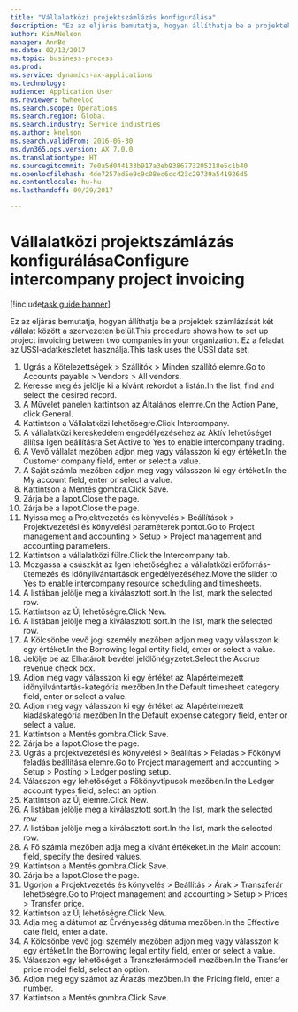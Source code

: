 ```yaml
--- 
title: "Vállalatközi projektszámlázás konfigurálása"
description: "Ez az eljárás bemutatja, hogyan állíthatja be a projektek számlázását két vállalat között a szervezeten belül."
author: KimANelson
manager: AnnBe
ms.date: 02/13/2017
ms.topic: business-process
ms.prod: 
ms.service: dynamics-ax-applications
ms.technology: 
audience: Application User
ms.reviewer: twheeloc
ms.search.scope: Operations
ms.search.region: Global
ms.search.industry: Service industries
ms.author: knelson
ms.search.validFrom: 2016-06-30
ms.dyn365.ops.version: AX 7.0.0
ms.translationtype: HT
ms.sourcegitcommit: 7e0a5d044133b917a3eb9386773205218e5c1b40
ms.openlocfilehash: 4de7257ed5e9c9c08ec6cc423c29739a541926d5
ms.contentlocale: hu-hu
ms.lasthandoff: 09/29/2017

---
```

# <a name="configure-intercompany-project-invoicing"></a><span data-ttu-id="a7846-103">Vállalatközi projektszámlázás konfigurálása</span><span class="sxs-lookup"><span data-stu-id="a7846-103">Configure intercompany project invoicing</span></span>

[!include[task guide banner](../../includes/task-guide-banner.md)]

<span data-ttu-id="a7846-104">Ez az eljárás bemutatja, hogyan állíthatja be a projektek számlázását két vállalat között a szervezeten belül.</span><span class="sxs-lookup"><span data-stu-id="a7846-104">This procedure shows how to set up project invoicing between two companies in your organization.</span></span> <span data-ttu-id="a7846-105">Ez a feladat az USSI-adatkészletet használja.</span><span class="sxs-lookup"><span data-stu-id="a7846-105">This task uses the USSI data set.</span></span>

1. <span data-ttu-id="a7846-106">Ugrás a Kötelezettségek > Szállítók > Minden szállító elemre.</span><span class="sxs-lookup"><span data-stu-id="a7846-106">Go to Accounts payable > Vendors > All vendors.</span></span>
2. <span data-ttu-id="a7846-107">Keresse meg és jelölje ki a kívánt rekordot a listán.</span><span class="sxs-lookup"><span data-stu-id="a7846-107">In the list, find and select the desired record.</span></span>
3. <span data-ttu-id="a7846-108">A Művelet panelen kattintson az Általános elemre.</span><span class="sxs-lookup"><span data-stu-id="a7846-108">On the Action Pane, click General.</span></span>
4. <span data-ttu-id="a7846-109">Kattintson a Vállalatközi lehetőségre.</span><span class="sxs-lookup"><span data-stu-id="a7846-109">Click Intercompany.</span></span>
5. <span data-ttu-id="a7846-110">A vállalatközi kereskedelem engedélyezéséhez az Aktív lehetőséget állítsa Igen beállításra.</span><span class="sxs-lookup"><span data-stu-id="a7846-110">Set Active to Yes to enable intercompany trading.</span></span>
6. <span data-ttu-id="a7846-111">A Vevő vállalat mezőben adjon meg vagy válasszon ki egy értéket.</span><span class="sxs-lookup"><span data-stu-id="a7846-111">In the Customer company field, enter or select a value.</span></span>
7. <span data-ttu-id="a7846-112">A Saját számla mezőben adjon meg vagy válasszon ki egy értéket.</span><span class="sxs-lookup"><span data-stu-id="a7846-112">In the My account field, enter or select a value.</span></span>
8. <span data-ttu-id="a7846-113">Kattintson a Mentés gombra.</span><span class="sxs-lookup"><span data-stu-id="a7846-113">Click Save.</span></span>
9. <span data-ttu-id="a7846-114">Zárja be a lapot.</span><span class="sxs-lookup"><span data-stu-id="a7846-114">Close the page.</span></span>
10. <span data-ttu-id="a7846-115">Zárja be a lapot.</span><span class="sxs-lookup"><span data-stu-id="a7846-115">Close the page.</span></span>
11. <span data-ttu-id="a7846-116">Nyissa meg a Projektvezetés és könyvelés > Beállítások > Projektvezetési és könyvelési paraméterek pontot.</span><span class="sxs-lookup"><span data-stu-id="a7846-116">Go to Project management and accounting > Setup > Project management and accounting parameters.</span></span>
12. <span data-ttu-id="a7846-117">Kattintson a vállalatközi fülre.</span><span class="sxs-lookup"><span data-stu-id="a7846-117">Click the Intercompany tab.</span></span>
13. <span data-ttu-id="a7846-118">Mozgassa a csúszkát az Igen lehetőséghez a vállalatközi erőforrás-ütemezés és időnyilvántartások engedélyezéséhez.</span><span class="sxs-lookup"><span data-stu-id="a7846-118">Move the slider to Yes to enable intercompany resource scheduling and timesheets.</span></span>
14. <span data-ttu-id="a7846-119">A listában jelölje meg a kiválasztott sort.</span><span class="sxs-lookup"><span data-stu-id="a7846-119">In the list, mark the selected row.</span></span>
15. <span data-ttu-id="a7846-120">Kattintson az Új lehetőségre.</span><span class="sxs-lookup"><span data-stu-id="a7846-120">Click New.</span></span>
16. <span data-ttu-id="a7846-121">A listában jelölje meg a kiválasztott sort.</span><span class="sxs-lookup"><span data-stu-id="a7846-121">In the list, mark the selected row.</span></span>
17. <span data-ttu-id="a7846-122">A Kölcsönbe vevő jogi személy mezőben adjon meg vagy válasszon ki egy értéket.</span><span class="sxs-lookup"><span data-stu-id="a7846-122">In the Borrowing legal entity field, enter or select a value.</span></span>
18. <span data-ttu-id="a7846-123">Jelölje be az Elhatárolt bevétel jelölőnégyzetet.</span><span class="sxs-lookup"><span data-stu-id="a7846-123">Select the Accrue revenue check box.</span></span>
19. <span data-ttu-id="a7846-124">Adjon meg vagy válasszon ki egy értéket az Alapértelmezett időnyilvántartás-kategória mezőben.</span><span class="sxs-lookup"><span data-stu-id="a7846-124">In the Default timesheet category field, enter or select a value.</span></span>
20. <span data-ttu-id="a7846-125">Adjon meg vagy válasszon ki egy értéket az Alapértelmezett kiadáskategória mezőben.</span><span class="sxs-lookup"><span data-stu-id="a7846-125">In the Default expense category field, enter or select a value.</span></span>
21. <span data-ttu-id="a7846-126">Kattintson a Mentés gombra.</span><span class="sxs-lookup"><span data-stu-id="a7846-126">Click Save.</span></span>
22. <span data-ttu-id="a7846-127">Zárja be a lapot.</span><span class="sxs-lookup"><span data-stu-id="a7846-127">Close the page.</span></span>
23. <span data-ttu-id="a7846-128">Ugrás a projektvezetési és könyvelési > Beállítás > Feladás > Főkönyvi feladás beállítása elemre.</span><span class="sxs-lookup"><span data-stu-id="a7846-128">Go to Project management and accounting > Setup > Posting > Ledger posting setup.</span></span>
24. <span data-ttu-id="a7846-129">Válasszon egy lehetőséget a Főkönyvtípusok mezőben.</span><span class="sxs-lookup"><span data-stu-id="a7846-129">In the Ledger account types field, select an option.</span></span>
25. <span data-ttu-id="a7846-130">Kattintson az Új elemre.</span><span class="sxs-lookup"><span data-stu-id="a7846-130">Click New.</span></span>
26. <span data-ttu-id="a7846-131">A listában jelölje meg a kiválasztott sort.</span><span class="sxs-lookup"><span data-stu-id="a7846-131">In the list, mark the selected row.</span></span>
27. <span data-ttu-id="a7846-132">A listában jelölje meg a kiválasztott sort.</span><span class="sxs-lookup"><span data-stu-id="a7846-132">In the list, mark the selected row.</span></span>
28. <span data-ttu-id="a7846-133">A Fő számla mezőben adja meg a kívánt értékeket.</span><span class="sxs-lookup"><span data-stu-id="a7846-133">In the Main account field, specify the desired values.</span></span>
29. <span data-ttu-id="a7846-134">Kattintson a Mentés gombra.</span><span class="sxs-lookup"><span data-stu-id="a7846-134">Click Save.</span></span>
30. <span data-ttu-id="a7846-135">Zárja be a lapot.</span><span class="sxs-lookup"><span data-stu-id="a7846-135">Close the page.</span></span>
31. <span data-ttu-id="a7846-136">Ugorjon a Projektvezetés és könyvelés > Beállítás > Árak > Transzferár lehetőségre.</span><span class="sxs-lookup"><span data-stu-id="a7846-136">Go to Project management and accounting > Setup > Prices > Transfer price.</span></span>
32. <span data-ttu-id="a7846-137">Kattintson az Új lehetőségre.</span><span class="sxs-lookup"><span data-stu-id="a7846-137">Click New.</span></span>
33. <span data-ttu-id="a7846-138">Adja meg a dátumot az Érvényesség dátuma mezőben.</span><span class="sxs-lookup"><span data-stu-id="a7846-138">In the Effective date field, enter a date.</span></span>
34. <span data-ttu-id="a7846-139">A Kölcsönbe vevő jogi személy mezőben adjon meg vagy válasszon ki egy értéket.</span><span class="sxs-lookup"><span data-stu-id="a7846-139">In the Borrowing legal entity field, enter or select a value.</span></span>
35. <span data-ttu-id="a7846-140">Válasszon egy lehetőséget a Transzferármodell mezőben.</span><span class="sxs-lookup"><span data-stu-id="a7846-140">In the Transfer price model field, select an option.</span></span>
36. <span data-ttu-id="a7846-141">Adjon meg egy számot az Árazás mezőben.</span><span class="sxs-lookup"><span data-stu-id="a7846-141">In the Pricing field, enter a number.</span></span>
37. <span data-ttu-id="a7846-142">Kattintson a Mentés gombra.</span><span class="sxs-lookup"><span data-stu-id="a7846-142">Click Save.</span></span>



